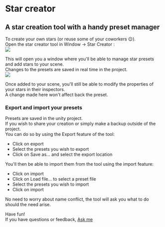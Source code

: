 # Star creator
## A star creation tool with a handy preset manager
To create your own stars (or reuse some of your coworkers 😉).  
Open the star creator tool in Window -> Star Creator :  
![](https://i.imgur.com/dosnwHW.png)  

This will open you a window where you'll be able to manage star presets and add stars to your scene.  
Changes to the presets are saved in real time in the project.  
![](https://i.imgur.com/h8Rewig.png)  

Once added to your scene, you'll still be able to modify the properties of your stars in their inspectors.  
A change made here won't affect back the preset.  

### Export and import your presets
Presets are saved in the unity project.  
If you wish to share your creation or simply make a backup outside of the project.  
You can do so by using the Export feature of the tool:   
* Click on export
* Select the presets you wish to export
* Click on Save as... and select the export location
  
You'll then be able to import them from the tool using the import feature:  
* Click on import
* Click on Load file... to select a preset file
* Select the presets you wish to import
* Click on import
  
No need to worry about name conflict, the tool will ask you what to do should the need arise.  

Have fun!  
If you have questions or feedback, [Ask me](mailto:mathieu.nachury@outlook.com)
